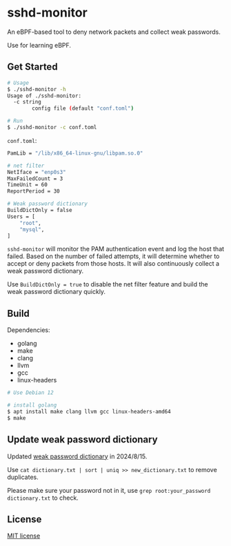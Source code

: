 # sshd-monitor

An eBPF-based tool to deny network packets and collect weak passwords.

Use for learning eBPF.

## Get Started

``` bash
# Usage
$ ./sshd-monitor -h
Usage of ./sshd-monitor:
  -c string
    	config file (default "conf.toml")

# Run
$ ./sshd-monitor -c conf.toml
```

`conf.toml`:

``` bash
PamLib = "/lib/x86_64-linux-gnu/libpam.so.0"

# net filter
NetIface = "enp0s3"
MaxFailedCount = 3
TimeUnit = 60
ReportPeriod = 30

# Weak password dictionary
BuildDictOnly = false
Users = [
    "root",
    "mysql",
]
```

`sshd-monitor` will monitor the PAM authentication event and log the host that failed. Based on the number of failed attempts, it will determine whether to accept or deny packets from those hosts. It will also continuously collect a weak password dictionary.

Use `BuildDictOnly = true` to disable the net filter feature and build the weak password dictionary quickly.

## Build

Dependencies:

* golang
* make
* clang
* llvm
* gcc
* linux-headers

``` bash
# Use Debian 12

# install golang
$ apt install make clang llvm gcc linux-headers-amd64
$ make
```

## Update weak password dictionary

Updated [weak password dictionary](https://github.com/yuweizzz/sshd-monitor/blob/main/dictionary.txt) in 2024/8/15.

Use `cat dictionary.txt | sort | uniq >> new_dictionary.txt` to remove duplicates.

Please make sure your password not in it, use `grep root:your_password dictionary.txt` to check.

## License

[MIT license](https://github.com/yuweizzz/sshd-monitor/blob/main/LICENSE)
